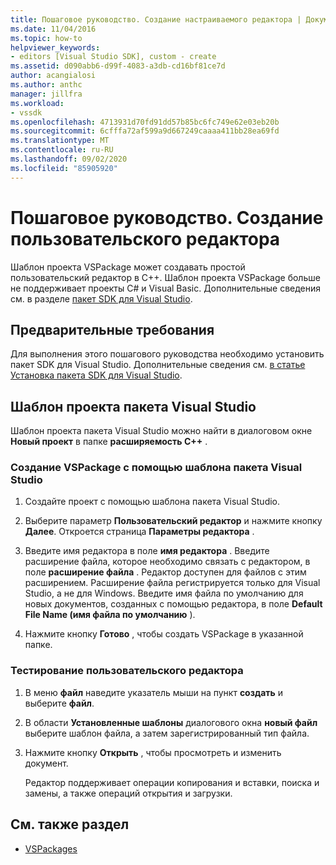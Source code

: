 ```yaml
---
title: Пошаговое руководство. Создание настраиваемого редактора | Документация Майкрософт
ms.date: 11/04/2016
ms.topic: how-to
helpviewer_keywords:
- editors [Visual Studio SDK], custom - create
ms.assetid: d090abb6-d99f-4083-a3db-cd16bf81ce7d
author: acangialosi
ms.author: anthc
manager: jillfra
ms.workload:
- vssdk
ms.openlocfilehash: 4713931d70fd91dd57b85bc6fc749e62e03eb20b
ms.sourcegitcommit: 6cfffa72af599a9d667249caaaa411bb28ea69fd
ms.translationtype: MT
ms.contentlocale: ru-RU
ms.lasthandoff: 09/02/2020
ms.locfileid: "85905920"
---
```

# <a name="walkthrough-create-a-custom-editor"></a>Пошаговое руководство. Создание пользовательского редактора
Шаблон проекта VSPackage может создавать простой пользовательский редактор в C++. Шаблон проекта VSPackage больше не поддерживает проекты C# и Visual Basic. Дополнительные сведения см. в разделе [пакет SDK для Visual Studio](../extensibility/visual-studio-sdk.md).

## <a name="prerequisites"></a>Предварительные требования
 Для выполнения этого пошагового руководства необходимо установить пакет SDK для Visual Studio. Дополнительные сведения см. [в статье Установка пакета SDK для Visual Studio](../extensibility/installing-the-visual-studio-sdk.md).

## <a name="the-visual-studio-package-project-template"></a>Шаблон проекта пакета Visual Studio
 Шаблон проекта пакета Visual Studio можно найти в диалоговом окне **Новый проект** в папке **расширяемость C++** .

### <a name="to-create-a-vspackage-using-the-visual-studio-package-template"></a>Создание VSPackage с помощью шаблона пакета Visual Studio

1. Создайте проект с помощью шаблона пакета Visual Studio.

2. Выберите параметр **Пользовательский редактор** и нажмите кнопку **Далее**. Откроется страница **Параметры редактора** .

3. Введите имя редактора в поле **имя редактора** . Введите расширение файла, которое необходимо связать с редактором, в поле **расширение файла** . Редактор доступен для файлов с этим расширением. Расширение файла регистрируется только для Visual Studio, а не для Windows. Введите имя файла по умолчанию для новых документов, созданных с помощью редактора, в поле **Default File Name (имя файла по умолчанию** ).

4. Нажмите кнопку **Готово** , чтобы создать VSPackage в указанной папке.

### <a name="to-test-your-custom-editor"></a>Тестирование пользовательского редактора

1. В меню **файл** наведите указатель мыши на пункт **создать** и выберите **файл**.

2. В области **Установленные шаблоны** диалогового окна **новый файл** выберите шаблон файла, а затем зарегистрированный тип файла.

3. Нажмите кнопку **Открыть** , чтобы просмотреть и изменить документ.

     Редактор поддерживает операции копирования и вставки, поиска и замены, а также операций открытия и загрузки.

## <a name="see-also"></a>См. также раздел
- [VSPackages](../extensibility/internals/vspackages.md)
